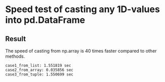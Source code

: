 # Speed test of casting any 1D-values into pd.DataFrame


## Result

The speed of casting from np.array is 40 times faster compared to other methods.

```
case1_from_list: 1.551819 sec
case2_from_array: 0.035856 sec
case3_from_tuple: 1.550699 sec
```